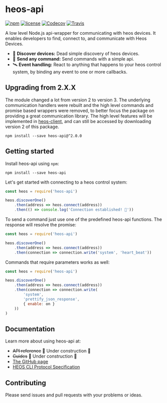 # heos-api

[![npm](https://img.shields.io/npm/v/heos-api.svg?style=flat-square)](https://www.npmjs.com/package/heos-api)
[![license](https://img.shields.io/github/license/mashape/apistatus.svg?style=flat-square)](https://github.com/JuliusCC/heos-api/blob/master/LICENSE)
[![Codecov](https://img.shields.io/codecov/c/github/codecov/example-python.svg?style=flat-square)](https://codecov.io/gh/JuliusCC/heos-api)
[![Travis](https://img.shields.io/travis/rust-lang/rust.svg?style=flat-square)](https://travis-ci.org/JuliusCC/heos-api)

A low level Node.js api-wrapper for communicating with heos devices. It enables developers to find, connect to, and communicate with Heos Devices.

-   🔎 **Discover devices:** Dead simple discovery of heos devices.
-   🎯 **Send any command:** Send commands with a simple api.
-   🛰 **Event handling:** React to anything that happens to your heos control system, by binding any event to one or more callbacks.

## Upgrading from 2.X.X

The module changed a lot from version 2 to version 3. The underlying communication handlers were rebuilt and the high level commands and promise based wrappers were removed, to better focus the package on providing a great communication library. The high level features will be implemented in [heos-client](https://www.npmjs.com/package/heos-client), and can still be accessed by downloading version 2 of this package.

```
npm install --save heos-api@^2.0.0
```

## Getting started

Install heos-api using `npm`:

```
npm install --save heos-api
```

Let's get started with connecting to a heos control system:

```js
const heos = require('heos-api')

heos.discoverOne()
	.then(address => heos.connect(address))
	.then(() => console.log('Connection established! 🌈'))
```

To send a command just use one of the predefined heos-api functions. The response will resolve the promise:

```js
const heos = require('heos-api')

heos.discoverOne()
	.then(address => heos.connect(address))
	.then(connection => connection.write('system', 'heart_beat'))
```

Commands that require parameters works as well:

```js
const heos = require('heos-api')

heos.discoverOne()
	.then(address => heos.connect(address))
	.then(connection => connection.write(
		'system',
		'prettify_json_response',
		{ enable: on }
	))
)
```

## Documentation

Learn more about using heos-api at:

-   ~~API reference~~ 🚧 Under construction 🚧
-   ~~Guides~~ 🚧 Under construction 🚧
-   [The GitHub page](https://github.com/JuliusCC/heos-api)
-   [HEOS CLI Protocol Specification](http://rn.dmglobal.com/euheos/HEOS_CLI_ProtocolSpecification.pdf)

## Contributing

Please send issues and pull requests with your problems or ideas.
